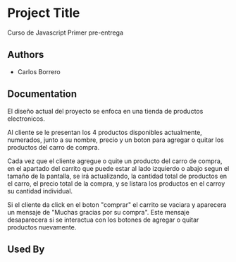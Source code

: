 
# Project Title

Curso de Javascript
Primer pre-entrega


## Authors

- Carlos Borrero


## Documentation

El diseño actual del proyecto se enfoca en una tienda de productos electronicos.

Al cliente se le presentan los 4 productos disponibles actualmente, numerados, junto a su nombre, precio y un boton para agregar o quitar los productos del carro de compra.

Cada vez que el cliente agregue o quite un producto del carro de compra, en el apartado del carrito que puede estar al lado izquierdo o abajo segun el tamaño de la pantalla, se irá actualizando, la cantidad total de productos en el carro, el precio total de la compra, y se listara los productos en el carroy  su cantidad individual.

Si el cliente da click en el boton "comprar" el carrito se vaciara y aparecera un mensaje de "Muchas gracias por su compra". Este mensaje desaparecera si se interactua con los botones de agregar o quitar productos nuevamente.

## Used By


